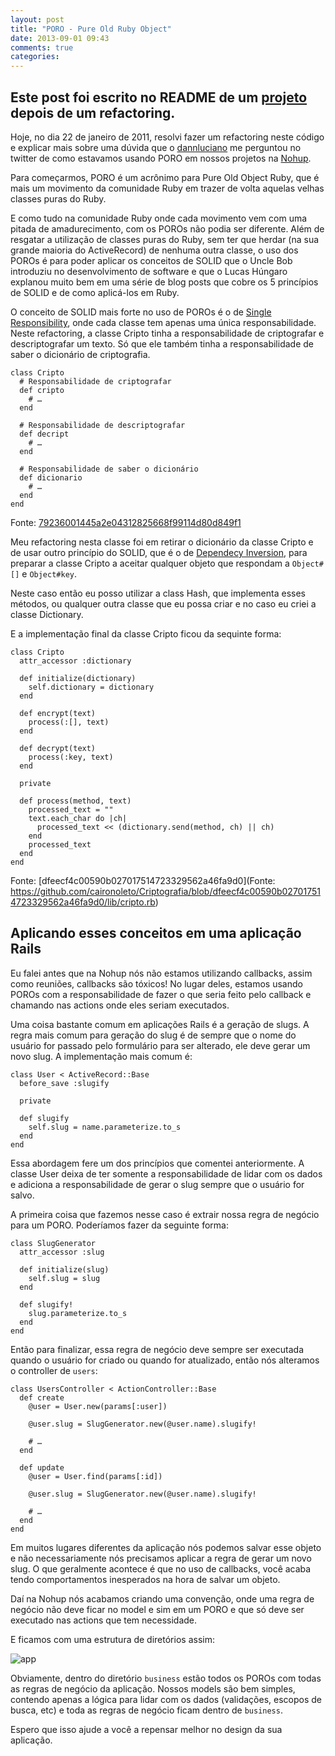 ```yaml
---
layout: post
title: "PORO - Pure Old Ruby Object"
date: 2013-09-01 09:43
comments: true
categories: 
---
```


## Este post foi escrito no README de um [projeto](https://github.com/caironoleto/Criptografia) depois de um refactoring.

Hoje, no dia 22 de janeiro de 2011, resolvi fazer um refactoring neste código e explicar mais sobre uma dúvida que o [dannluciano](https://github.com/dannlucioano) me perguntou no twitter de como estavamos usando PORO em nossos projetos na [Nohup](https://github.com/nohupbrasil).

Para começarmos, PORO é um acrônimo para Pure Old Object Ruby, que é mais um movimento da comunidade Ruby em trazer de volta aquelas velhas classes puras do Ruby.

E como tudo na comunidade Ruby onde cada movimento vem com uma pitada de amadurecimento, com os POROs não podia ser diferente. Além de resgatar a utilização de classes puras do Ruby, sem ter que herdar (na sua grande maioria do ActiveRecord) de nenhuma outra classe, o uso dos POROs é para poder aplicar os conceitos de SOLID que o Uncle Bob introduziu no desenvolvimento de software e que o Lucas Húngaro explanou muito bem em uma série de blog posts que cobre os 5 princípios de SOLID e de como aplicá-los em Ruby.

O conceito de SOLID mais forte no uso de POROs é o de [Single Responsibility](http://blog.lucashungaro.com/2011/05/04/solid-ruby-single-responsibility-principle/), onde cada classe tem apenas uma única responsabilidade. Neste refactoring, a classe Cripto tinha a responsabilidade de criptografar e descriptografar um texto. Só que ele também tinha a responsabilidade de saber o dicionário de criptografia.

    class Cripto
      # Responsabilidade de criptografar  
      def cripto
        # …
      end

      # Responsabilidade de descriptografar
      def decript
        # …
      end

      # Responsabilidade de saber o dicionário
      def dicionario
        # …
      end
    end
    
Fonte: [79236001445a2e04312825668f99114d80d849f1](https://github.com/caironoleto/Criptografia/blob/79236001445a2e04312825668f99114d80d849f1/lib/cripto.rb)

Meu refactoring nesta classe foi em retirar o dicionário da classe Cripto e de usar outro princípio do SOLID, que é o de [Dependecy Inversion](http://blog.lucashungaro.com/2011/05/09/solid-ruby-dependency-inversion-principle/), para preparar a classe Cripto a aceitar qualquer objeto que respondam a `Object#[]` e `Object#key`.

Neste caso então eu posso utilizar a class Hash, que implementa esses métodos, ou qualquer outra classe que eu possa criar e no caso eu criei a classe Dictionary.

E a implementação final da classe Cripto ficou da sequinte forma:

    class Cripto
      attr_accessor :dictionary
    
      def initialize(dictionary)
        self.dictionary = dictionary
      end
    
      def encrypt(text)
        process(:[], text)
      end
    
      def decrypt(text)
        process(:key, text)
      end
    
      private
    
      def process(method, text)
        processed_text = ""
        text.each_char do |ch|
          processed_text << (dictionary.send(method, ch) || ch)
        end
        processed_text
      end
    end

Fonte: [dfeecf4c00590b027017514723329562a46fa9d0](Fonte: https://github.com/caironoleto/Criptografia/blob/dfeecf4c00590b027017514723329562a46fa9d0/lib/cripto.rb)

## Aplicando esses conceitos em uma aplicação Rails

Eu falei antes que na Nohup nós não estamos utilizando callbacks, assim como reuniões, callbacks são tóxicos! No lugar deles, estamos usando POROs com a responsabilidade de fazer o que seria feito pelo callback e chamando nas actions onde eles seriam executados.

Uma coisa bastante comum em aplicações Rails é a geração de slugs. A regra mais comum para geração do slug é de sempre que o nome do usuário for passado pelo formulário para ser alterado, ele deve gerar um novo slug. A implementação mais comum é:

    class User < ActiveRecord::Base
      before_save :slugify
    
      private
    
      def slugify
        self.slug = name.parameterize.to_s
      end
    end

Essa abordagem fere um dos princípios que comentei anteriormente. A classe User deixa de ter somente a responsabilidade de lidar com os dados e adiciona a responsabilidade de gerar o slug sempre que o usuário for salvo.

A primeira coisa que fazemos nesse caso é extrair nossa regra de negócio para um PORO. Poderíamos fazer da seguinte forma:

    class SlugGenerator
      attr_accessor :slug
    
      def initialize(slug)
        self.slug = slug
      end
    
      def slugify!
        slug.parameterize.to_s
      end
    end

Então para finalizar, essa regra de negócio deve sempre ser executada quando o usuário for criado ou quando for atualizado, então nós alteramos o controller de `users`:

    class UsersController < ActionController::Base
      def create
        @user = User.new(params[:user])
    
        @user.slug = SlugGenerator.new(@user.name).slugify!
    
        # …
      end
    
      def update
        @user = User.find(params[:id])
    
        @user.slug = SlugGenerator.new(@user.name).slugify!
    
        # …
      end
    end

Em muitos lugares diferentes da aplicação nós podemos salvar esse objeto e não necessariamente nós precisamos aplicar a regra de gerar um novo slug. O que geralmente acontece é que no uso de callbacks, você acaba tendo comportamentos inesperados na hora de salvar um objeto.

Daí na Nohup nós acabamos criando uma convenção, onde uma regra de negócio não deve ficar no model e sim em um PORO e que só deve ser executado nas actions que tem necessidade.

E ficamos com uma estrutura de diretórios assim:

![app](https://img.skitch.com/20120123-n9ypqgy419ds8urqmj1ywgu6p6.png)

Obviamente, dentro do diretório `business` estão todos os POROs com todas as regras de negócio da aplicação. Nossos models são bem simples, contendo apenas a lógica para lidar com os dados (validações, escopos de busca, etc) e toda as regras de negócio ficam dentro de `business`.

Espero que isso ajude a você a repensar melhor no design da sua aplicação.